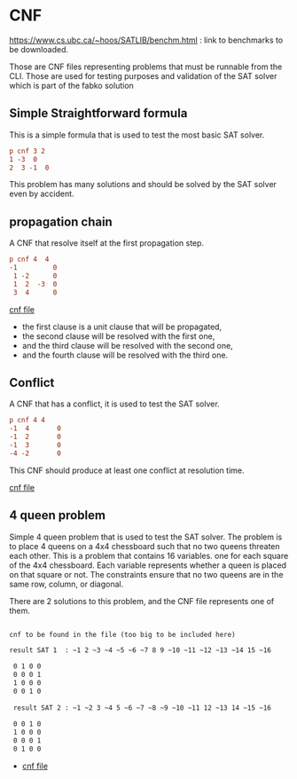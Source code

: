 # CNF

https://www.cs.ubc.ca/~hoos/SATLIB/benchm.html : link to benchmarks to be downloaded.

Those are CNF files representing problems that must be runnable from the CLI.
Those are used for testing purposes and validation of the SAT solver which is part of the fabko solution

## Simple Straightforward formula

This is a simple formula that is used to test the most basic SAT solver.

```cnf
p cnf 3 2
1 -3  0	
2  3 -1  0 
```

This problem has many solutions and should be solved by the SAT solver even by accident.

## propagation chain

A CNF that resolve itself at the first propagation step.

```cnf
p cnf 4  4
-1         0  
 1 -2      0
 1  2  -3  0
 3  4      0
```

[cnf file](propagation-chain.cnf)

- the first clause is a unit clause that will be propagated,
- the second clause will be resolved with the first one,
- and the third clause will be resolved with the second one,
- and the fourth clause will be resolved with the third one.

## Conflict

A CNF that has a conflict, it is used to test the SAT solver.

```cnf
p cnf 4 4
-1  4       0
-1  2       0
-1  3       0
-4 -2       0
```

This CNF should produce at least one conflict at resolution time.

[cnf file](simple_conflict.cnf)

## 4 queen problem

Simple 4 queen problem that is used to test the SAT solver.
The problem is to place 4 queens on a 4x4 chessboard such that no two queens threaten each other. This is a problem that
contains 16 variables. one for each square of the 4x4 chessboard. Each variable represents whether a queen is placed on
that square or not. The constraints ensure that no two queens are in the same row, column, or diagonal.

There are 2 solutions to this problem, and the CNF file represents one of them.

```txt

cnf to be found in the file (too big to be included here)

result SAT 1  : ~1 2 ~3 ~4 ~5 ~6 ~7 8 9 ~10 ~11 ~12 ~13 ~14 15 ~16

 0 1 0 0 
 0 0 0 1
 1 0 0 0
 0 0 1 0
 
 result SAT 2 : ~1 ~2 3 ~4 5 ~6 ~7 ~8 ~9 ~10 ~11 12 ~13 14 ~15 ~16
 
 0 0 1 0
 1 0 0 0 
 0 0 0 1
 0 1 0 0
```

- [cnf file](4-queens-problem.cnf)
